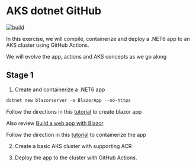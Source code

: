 # AKS dotnet GitHub

[![build](https://github.com/desinole/aksdotnetgithub/actions/workflows/build-validation.yml/badge.svg)](https://github.com/desinole/aksdotnetgithub/actions/workflows/build-validation.yml)

In this exercise, we will compile, containerize and deploy a .NET6 app to an AKS cluster using GitHub Actions.

We will evolve the app, actions and AKS concepts as we go along

## Stage 1

1. Create and containerize a .NET6 app

```PowerShell   
dotnet new blazorserver -o BlazorApp --no-https
```

Follow the directions in this [tutorial](https://dotnet.microsoft.com/en-us/learn/aspnet/blazor-tutorial/create) to create blazor app

Also review [Build a web app with Blazor](https://docs.microsoft.com/en-us/learn/modules/build-blazor-webassembly-visual-studio-code/?WT.mc_id=dotnet-35129-website)

Follow the direction in this [tutorial](https://chrissainty.com/containerising-blazor-applications-with-docker-containerising-a-blazor-server-app/) to containerize the app



2. Create a basic AKS cluster with supporting ACR

3. Deploy the app to the cluster with GitHub Actions.